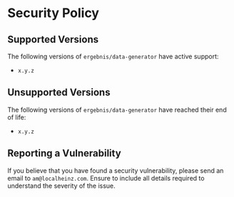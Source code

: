 # Security Policy

## Supported Versions

The following versions of `ergebnis/data-generator` have active support:

- `x.y.z`

## Unsupported Versions

The following versions of `ergebnis/data-generator` have reached their end of life:

- `x.y.z`

## Reporting a Vulnerability

If you believe that you have found a security vulnerability, please send an email to `am@localheinz.com`. Ensure to include all details required to understand the severity of the issue.
